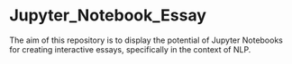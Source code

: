 # Jupyter_Notebook_Essay
The aim of this repository is to display the potential of Jupyter Notebooks for creating interactive essays, specifically in the context of NLP. 
